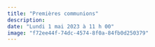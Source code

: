 ```yaml
---
title: "Premières communions"
description: 
date: "Lundi 1 mai 2023 à 11 h 00"
image: "f72ee44f-74dc-4574-8f0a-84fb0d250379"
---
```


‎ 